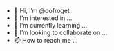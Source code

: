 - 👋 Hi, I’m @dofroget
- 👀 I’m interested in ...
- 🌱 I’m currently learning ...
- 💞️ I’m looking to collaborate on ...
- 📫 How to reach me ...

<!---
dofroget/dofroget is a ✨ special ✨ repository because its `README.md` (this file) appears on your GitHub profile.
You can click the Preview link to take a look at your changes.
--->

